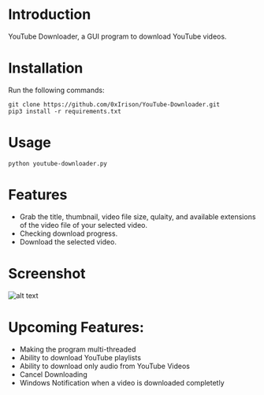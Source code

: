 # Introduction
YouTube Downloader, a GUI program to download YouTube videos.

# Installation
Run the following commands:
```
git clone https://github.com/0xIrison/YouTube-Downloader.git
pip3 install -r requirements.txt
```

# Usage
```
python youtube-downloader.py
```

# Features
- Grab the title, thumbnail, video file size, qulaity, and available extensions of the video file of your selected video.
- Checking download progress.
- Download the selected video.

# Screenshot
![alt text](https://i.postimg.cc/2yWNhWTn/youtube-downloader.png)

# Upcoming Features:
- Making the program multi-threaded
- Ability to download YouTube playlists
- Ability to download only audio from YouTube Videos
- Cancel Downloading
- Windows Notification when a video is downloaded completetly
